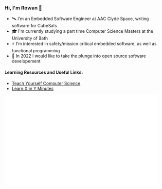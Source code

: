 ### Hi, I'm Rowan 👋

- 🛰️ I'm an Embedded Software Engineer at AAC Clyde Space, writing software for CubeSats
- 🎓 I'm currently studying a part time Computer Science Masters at the University of Bath
- ⚡ I'm interested in safety/mission critical embedded software, as well as functional programming
- 🤿 In 2022 I would like to take the plunge into open source software developement

#### Learning Resources and Useful Links:
- [Teach Yourself Computer Science](https://teachyourselfcs.com/)
- [Learn X in Y Minutes](https://learnxinyminutes.com/)


<!--[![Rowan's GitHub stats](https://github-readme-stats.vercel.app/api?username=rej696&count_private=true&show_icons=true)](https://github.com/anuraghazra/github-readme-stats)-->
<!-- [![Top Langs](https://github-readme-stats.vercel.app/api/top-langs/?username=rej696&langs_count=10&layout=compact&hide=assembly,scilab,html,css&exclude_repo=nand2tetris)](https://github.com/anuraghazra/github-readme-stats) -->
<!-- <a href="https://github.com/anuraghazra/github-readme-stats" align="center"><img align="center" src="https://github-readme-stats.vercel.app/api/top-langs/?username=rej696&langs_count=10&layout=compact&hide=jupyter%20notebook,javascript,tex,assembly,scilab,html,css,gdb&exclude_repo=nand2tetris,.vim,.config,.emacs.d" alt="Rowan's Top Languages" /></a> -->
<p align="center">
<img align="center" src="https://raw.githubusercontent.com/rej696/github-stats/master/generated/languages.svg#gh-dark-mode-only" alt="Rowan's Top Languages" />
</p>

<!--
**rej696/rej696** is a ✨ _special_ ✨ repository because its `README.md` (this file) appears on your GitHub profile.

Here are some ideas to get you started:

- 🔭 I’m currently working on ...
- 🌱 I’m currently learning ...
- 👯 I’m looking to collaborate on ...
- 🤔 I’m looking for help with ...
- 💬 Ask me about ...
- 📫 How to reach me: ...
- 😄 Pronouns: ...
- ⚡ Fun fact: ...
-->
